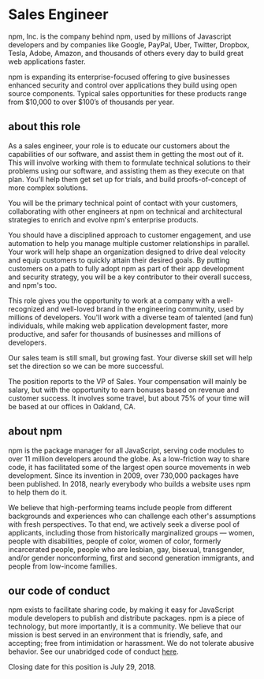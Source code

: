 # Sales Engineer

npm, Inc. is the company behind npm, used by millions of Javascript
developers and by companies like Google, PayPal, Uber, Twitter,
Dropbox, Tesla, Adobe, Amazon, and thousands of others every day to
build great web applications faster.

npm is expanding its enterprise-focused offering to give businesses
enhanced security and control over applications they build using open
source components. Typical sales opportunities for these products
range from $10,000 to over $100’s of thousands per year.

## about this role

As a sales engineer, your role is to educate our customers about the
capabilities of our software, and assist them in getting the most out
of it. This will involve working with them to formulate technical
solutions to their problems using our software, and assisting them as
they execute on that plan. You'll help them get set up for trials, and
build proofs-of-concept of more complex solutions.

You will be the primary technical point of contact with your
customers, collaborating with other engineers at npm on technical and
architectural strategies to enrich and evolve npm's enterprise
products.

You should have a disciplined approach to customer engagement, and use
automation to help you manage multiple customer relationships in
parallel. Your work will help shape an organization designed to drive
deal velocity and equip customers to quickly attain their desired
goals.  By putting customers on a path to fully adopt npm as part of
their app development and security strategy, you will be a key
contributor to their overall success, and npm's too.

This role gives you the opportunity to work at a company with a
well-recognized and well-loved brand in the engineering community,
used by millions of developers. You'll work with a diverse team of
talented (and fun) individuals, while making web application
development faster, more productive, and safer for thousands of
businesses and millions of developers.

Our sales team is still small, but growing fast.  Your diverse skill
set will help set the direction so we can be more successful.

The position reports to the VP of Sales. Your compensation will mainly
be salary, but with the opportunity to earn bonuses based on revenue
and customer success.  It involves some travel, but about 75% of your
time will be based at our offices in Oakland, CA.

## about npm

npm is the package manager for all JavaScript, serving code modules to
over 11 million developers around the globe. As a low-friction way to
share code, it has facilitated some of the largest open source
movements in web development. Since its invention in 2009, over
730,000 packages have been published. In 2018, nearly everybody who
builds a website uses npm to help them do it.

We believe that high-performing teams include people from different
backgrounds and experiences who can challenge each other's assumptions
with fresh perspectives. To that end, we actively seek a diverse pool
of applicants, including those from historically marginalized groups —
women, people with disabilities, people of color, women of color,
formerly incarcerated people, people who are lesbian, gay, bisexual,
transgender, and/or gender nonconforming, first and second generation
immigrants, and people from low-income families.

## our code of conduct

npm exists to facilitate sharing code, by making it easy for
JavaScript module developers to publish and distribute packages. npm
is a piece of technology, but more importantly, it is a community. We
believe that our mission is best served in an environment that is
friendly, safe, and accepting; free from intimidation or harassment.
We do not tolerate abusive behavior. See our unabridged code of
conduct [here](https://www.npmjs.com/policies/conduct).

Closing date for this position is July 29, 2018.
